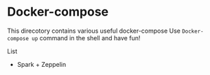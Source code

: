 # Docker-compose
This direcotory contains various useful docker-compose
Use `Docker-compose up` command  in the shell and have fun!

List
- Spark + Zeppelin
